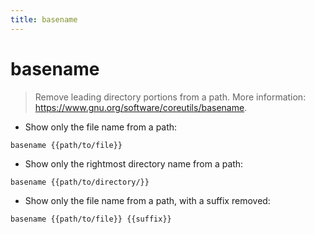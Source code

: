 ```yaml
---
title: basename
---
```

# basename

> Remove leading directory portions from a path.
> More information: <https://www.gnu.org/software/coreutils/basename>.

- Show only the file name from a path:

`basename {{path/to/file}}`

- Show only the rightmost directory name from a path:

`basename {{path/to/directory/}}`

- Show only the file name from a path, with a suffix removed:

`basename {{path/to/file}} {{suffix}}`
